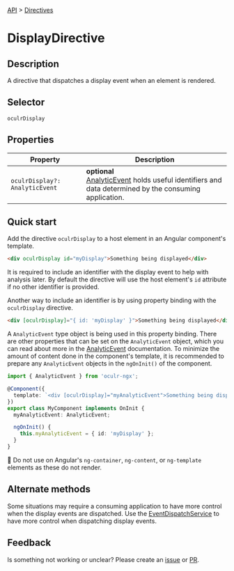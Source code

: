 [API](./README.md) > [Directives](./README.md#Directives)

# DisplayDirective

## Description

A directive that dispatches a display event when an element is rendered.

## Selector

```
oculrDisplay
```

## Properties

| Property                       | Description                                                                                                     |
| ------------------------------ | --------------------------------------------------------------------------------------------------------------- |
| `oculrDisplay?: AnalyticEvent` | **optional** </br> [AnalyticEvent]() holds useful identifiers and data determined by the consuming application. |

## Quick start

Add the directive `oculrDisplay` to a host element in an Angular component's template.

```html
<div oculrDisplay id="myDisplay">Something being displayed</div>
```

It is required to include an identifier with the display event to help with analysis later. By default the directive will use the host element's `id` attribute if no other identifier is provided.

Another way to include an identifier is by using property binding with the `oculrDisplay` directive.

```html
<div [oculrDisplay]="{ id: 'myDisplay' }">Something being displayed</div>
```

A `AnalyticEvent` type object is being used in this property binding. There are other properties that can be set on the `AnalyticEvent` object, which you can read about more in the [AnalyticEvent]() documentation. To minimize the amount of content done in the component's template, it is recommended to prepare any `AnalyticEvent` objects in the `ngOnInit()` of the component.

```typescript
import { AnalyticEvent } from 'oculr-ngx';

@Component({
  template: `<div [oculrDisplay]="myAnalyticEvent">Something being displayed</div>`,
})
export class MyComponent implements OnInit {
  myAnalyticEvent: AnalyticEvent;

  ngOnInit() {
    this.myAnalyticEvent = { id: 'myDisplay' };
  }
}
```

:stop_sign: Do not use on Angular's `ng-container`, `ng-content`, or `ng-template` elements as these do not render.

## Alternate methods

Some situations may require a consuming application to have more control when the display events are dispatched. Use the [EventDispatchService]() to have more control when dispatching display events.

## Feedback

Is something not working or unclear? Please create an [issue](https://github.com/Progressive/oculr-ngx/issues/new/choose) or [PR](https://github.com/Progressive/oculr-ngx/blob/main/CONTRIBUTING.md).
